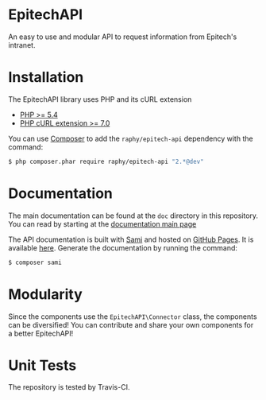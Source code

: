 # EpitechAPI
An easy to use and modular API to request information from Epitech's intranet.

# Installation
The EpitechAPI library uses PHP and its cURL extension
* [PHP >= 5.4](http://www.php.net/)
* [PHP cURL extension >= 7.0](http://php.net/manual/fr/book.curl.php/)

You can use [Composer](https://getcomposer.org/) to add the `raphy/epitech-api` dependency with the command:
``` bash
$ php composer.phar require raphy/epitech-api "2.*@dev"
```

# Documentation
The main documentation can be found at the `doc` directory in this repository.
You can read by starting at the [documentation main page](doc/index.md)

The API documentation is built with [Sami](https://github.com/FriendsOfPHP/Sami) and hosted on [GitHub Pages](https://pages.github.com/). It is available [here](http://raphy.github.io/epitech-api/master/).
Generate the documentation by running the command:
``` bash
$ composer sami
```

# Modularity
Since the components use the `EpitechAPI\Connector` class, the components can be diversified!
You can contribute and share your own components for a better EpitechAPI!

# Unit Tests
The repository is tested by Travis-CI.
